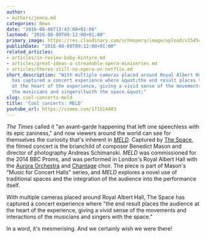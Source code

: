 ```yaml
---
author:
- authors/jenna.md
categories: News
date: "2016-08-06T13:43:00+01:00"
lastmod: "2016-08-09T09:12:00+01:00"
primary_image: https://res.cloudinary.com/schmopera/image/upload/v1545409169/media/webhook-uploads/1470487987954/2016-08-06---MELD.jpg.jpg
publishDate: "2016-08-09T09:12:00+01:00"
related_articles:
- articles/in-review-baby-kintyre.md
- articles/great-ideas-a-streamable-opera-miniseries.md
- articles/theres-still-no-opera-on-netflix.md
short_description: "With multiple cameras placed around Royal Albert Hall, The Space
  has captured a concert experience where &quot;the end result places the audience
  at the heart of the experience, giving a vivid sense of the movements and interactions\tof
  the musicians and singers\twith the space.&quot;"
slug: cool-concerts-meld
title: 'Cool concerts: MELD'
youtube_url: https://vimeo.com/171614403
---
```


*The Times* called it "an avant-garde happening that left one speechless with its epic zaniness," and now viewers around the world can see for themselves the curiosity that's inherent in [*MELD*](https://vimeo.com/171614403). Captured by [The Space](https://www.thespace.org/), the filmed concert is the brianchild of composer Benedict Mason and director of photography Andreas Schimanski. *MELD* was commissioned for the 2014 BBC Proms, and was performed in London's Royal Albert Hall with the [Aurora Orchestra](/aurora-orchestra-fun-frankenstein/) and [Chantage](http://www.chantage.org/) choir. The piece is part of Mason's "Music for Concert Halls" series, and *MELD* explores a novel use of traditional spaces and the integration of the audience into the performance itself.

With multiple cameras placed around Royal Albert Hall, The Space has captured a concert experience where "the end result places the audience at the heart of the experience, giving a vivid sense of the movements and interactions	of the musicians and singers	with the space."

In a word, it's mesmerising. And we certainly wish we were there!
